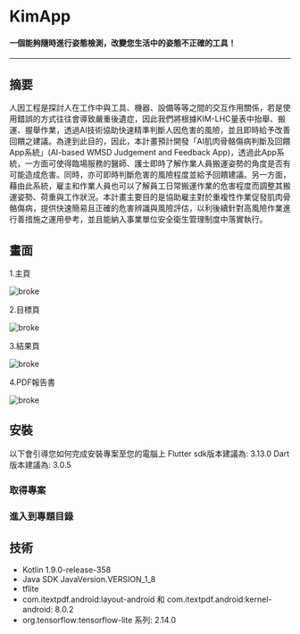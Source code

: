 # **KimApp**
#### **一個能夠隨時進行姿態檢測，改變您生活中的姿態不正確的工具！**
***
## 摘要

人因工程是探討人在工作中與工具、機器、設備等等之間的交互作用關係，若是使用錯誤的方式往往會導致嚴重後遺症，因此我們將根據KIM-LHC量表中抬舉、搬運、握舉作業，透過AI技術協助快速精準判斷人因危害的風險，並且即時給予改善回饋之建議。為達到此目的，因此，本計畫預計開發「AI肌肉骨骼傷病判斷及回饋App系統」(AI-based WMSD Judgement and Feedback App)，透過此App系統，一方面可使得臨場服務的醫師、護士即時了解作業人員搬運姿勢的角度是否有可能造成危害。同時，亦可即時判斷危害的風險程度並給予回饋建議。另一方面，藉由此系統，雇主和作業人員也可以了解員工日常搬運作業的危害程度而調整其搬運姿勢、荷重與工作狀況。本計畫主要目的是協助雇主對於重複性作業促發肌肉骨骼傷病，提供快速簡易且正確的危害辨識與風險評估，以利後續針對高風險作業進行善措施之運用參考，並且能納入事業單位安全衛生管理制度中落實執行。

## 畫面

1.主頁

![broke](https://i.imgur.com/UTypRrl.jpg)

2.目標頁

![broke](https://i.imgur.com/HoK8U1b.jpg)

3.結果頁

![broke](https://i.imgur.com/SDRXMHa.jpg)

4.PDF報告書

![broke](https://i.imgur.com/w2mKNvH.jpg)

## 安裝

以下會引導您如何完成安裝專案至您的電腦上 Flutter sdk版本建議為: 3.13.0 Dart 版本建議為: 3.0.5

### 取得專案

### 進入到專題目錄

## 技術
- Kotlin 1.9.0-release-358
- Java SDK JavaVersion.VERSION_1_8
- tflite
- com.itextpdf.android:layout-android 和 com.itextpdf.android:kernel-android: 8.0.2
- org.tensorflow:tensorflow-lite 系列: 2.14.0
